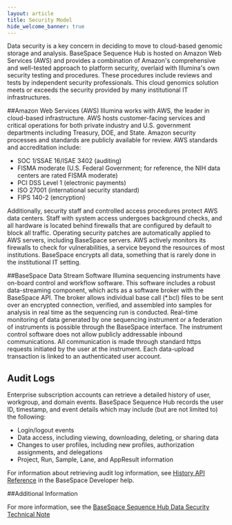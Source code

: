 ```yaml
---
layout: article
title: Security Model
hide_welcome_banner: true
---
```


Data security is a key concern in deciding to move to cloud-based genomic storage and analysis. BaseSpace Sequence Hub is hosted on Amazon Web Services (AWS) and provides a combination of Amazon's comprehensive and well-tested approach to platform security, overlaid with Illumina's own security testing and procedures. These procedures include reviews and tests by independent security professionals. This cloud genomics solution meets or exceeds the security provided by many institutional IT infrastructures.

##Amazon Web Services (AWS)
Illumina works with AWS, the leader in cloud-based infrastructure. AWS hosts customer-facing services and critical operations for both private industry and U.S. government departments including Treasury, DOE, and State. Amazon security processes and standards are publicly available for review. AWS standards and accreditation include:

- SOC 1/SSAE 16/ISAE 3402 (auditing)
- FISMA moderate (U.S. Federal Government; for reference, the NIH data centers are rated FISMA moderate)
- PCI DSS Level 1 (electronic payments)
- ISO 27001 (international security standard)
- FIPS 140-2 (encryption)

Additionally, security staff and controlled access procedures protect AWS data centers. Staff with system access undergoes background checks, and all hardware is located behind firewalls that are configured by default to block all traffic. Operating security patches are automatically applied to AWS servers, including BaseSpace servers. AWS actively monitors its firewalls to check for vulnerabilities, a service beyond the resources of most institutions. BaseSpace encrypts all data, something that is rarely done in the institutional IT setting.

##BaseSpace Data Stream Software
Illumina sequencing instruments have on-board control and workflow software. This software includes a robust data-streaming component, which acts as a software broker with the BaseSpace API. The broker allows individual base call (*.bcl) files to be sent over an encrypted connection, verified, and assembled into samples for analysis in real time as the sequencing run is conducted. Real-time monitoring of data generated by one sequencing instrument or a federation of instruments is possible through the BaseSpace interface.
The instrument control software does not allow publicly addressable inbound communications. All communication is made through standard https requests initiated by the user at the instrument. Each data-upload transaction is linked to an authenticated user account.

## Audit Logs
Enterprise subscription accounts can retrieve a detailed history of user, workgroup, and domain events. BaseSpace Sequence Hub records the user ID, timestamp, and event details which may include (but are not limited to) the following:
 
- Login/logout events
- Data access, including viewing, downloading, deleting, or sharing data
- Changes to user profiles, including new profiles, authorization assignments, and delegations
- Project, Run, Sample, Lane, and AppResult information

For information about retrieving audit log information, see [History API Reference](https://developer.basespace.illumina.com/docs/content/documentation/rest-api/history-api-reference) in the BaseSpace Developer help. 

##Additional Information

For more information, see the [BaseSpace Sequence Hub Data Security Technical Note](http://www.illumina.com/content/dam/illumina-marketing/documents/products/whitepapers/basespace-sequence-hub-security-and-privacy-white-paper-970-2016-020.pdf)
